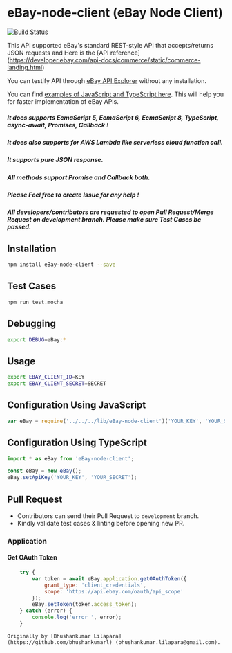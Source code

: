 # eBay-node-client (eBay Node Client)
[![Build Status](https://travis-ci.org/bhushankumarl/eBay-node-client.svg?branch=master)](https://travis-ci.org/bhushankumarl/eBay-node-client)

This API supported eBay's standard REST-style API that accepts/returns JSON requests and Here is the [API reference] (https://developer.ebay.com/api-docs/commerce/static/commerce-landing.html)

You can testify API through [eBay API Explorer](https://developer.ebay.com/my/api_test_tool) without any installation.

You can find [examples of JavaScript and TypeScript here](https://github.com/bhushankumarl/eBay-node-client/tree/master/examples). This will help you for faster implementation of eBay APIs.

##### It does supports EcmaScript 5, EcmaScript 6,  EcmaScript 8, TypeScript, async-await, Promises, Callback !
##### It does also supports for AWS Lambda like serverless cloud function call.
##### It supports pure JSON response.
##### All methods support Promise and Callback both.
##### Please Feel free to create Issue for any help !
##### All developers/contributors are requested to open Pull Request/Merge Request on development branch. Please make sure Test Cases be passed.

## Installation
```bash
npm install eBay-node-client --save
```

## Test Cases
```bash
npm run test.mocha
```

## Debugging
```bash
export DEBUG=eBay:*
```

## Usage
```bash
export EBAY_CLIENT_ID=KEY
export EBAY_CLIENT_SECRET=SECRET
```

## Configuration Using JavaScript
```js
var eBay = require('../../../lib/eBay-node-client')('YOUR_KEY', 'YOUR_SECRET');
```

## Configuration Using TypeScript
```typescript
import * as eBay from 'eBay-node-client';

const eBay = new eBay();
eBay.setApiKey('YOUR_KEY', 'YOUR_SECRET');
```

## Pull Request
- Contributors can send their Pull Request to `development` branch.
- Kindly validate test cases & linting before opening new PR.

### Application

#### Get OAuth Token
```js
    try {
        var token = await eBay.application.getOAuthToken({
            grant_type: 'client_credentials',
            scope: 'https://api.ebay.com/oauth/api_scope'
        });
        eBay.setToken(token.access_token);
    } catch (error) {
        console.log('error ', error);
    }
```

```
Originally by [Bhushankumar Lilapara](https://github.com/bhushankumarl) (bhushankumar.lilapara@gmail.com).

